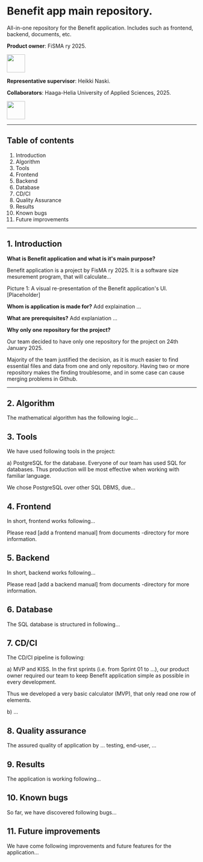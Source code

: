 # Benefit app main repository.
All-in-one repository for the Benefit application. Includes such as frontend, backend, documents, etc.

**Product owner**: FiSMA ry 2025.

<img src="https://www.fisma.fi/wp-content/uploads/2022/03/cropped-Fisma_logo.png" width="48">

**Representative supervisor**: Heikki Naski.



**Collaborators**: Haaga-Helia University of Applied Sciences, 2025.

<img src="https://www.haaga-helia.fi/themes/custom/hh/logo.png" width="48">


---

## Table of contents

1. Introduction
2. Algorithm
3. Tools
4. Frontend
5. Backend
6. Database
7. CD/CI
8. Quality Assurance
9. Results
10. Known bugs
11. Future improvements

---

## 1. Introduction

**What is Benefit application and what is it's main purpose?**

Benefit application is a project by FisMA ry 2025. It is a software size mesurement program, that will calculate...



Picture 1: A visual re-presentation of the Benefit application's UI. [Placeholder]

**Whom is application is made for?**
Add explaination ...

**What are prerequisites?**
Add explaniation ...

**Why only one repository for the project?**

Our team decided to have only one repository for the project on 24th January 2025.

Majority of the team justified the decision, as it is much easier
to find essential files and data from one and only repository.
Having two or more repository makes the finding troublesome,
and in some case can cause merging problems in Github.

---

## 2. Algorithm

The mathematical algorithm has the following logic...

## 3. Tools

We have used following tools in the project:

a) PostgreSQL for the database. Everyone of our team has used SQL for databases. 
Thus production will be most effective when working with familiar language.

We chose PostgreSQL over other SQL DBMS, due... 

## 4. Frontend

In short, frontend works following...

Please read [add a frontend manual] from documents -directory for more information.

## 5. Backend

In short, backend works following...

Please read [add a backend manual] from documents -directory for more information.

## 6. Database

The SQL database is structured in following...

## 7. CD/CI

The CD/CI pipeline is following:

a) MVP and KISS. In the first sprints (i.e. from Sprint 01 to ...),
our product owner required our team to keep Benefit application simple as possible
in every development.

Thus we developed a very basic calculator (MVP), that only read one row of elements.

b) ...

## 8. Quality assurance

The assured quality of application by ... testing, end-user, ...

## 9. Results

The application is working following...

## 10. Known bugs

So far, we have discovered following bugs...

## 11. Future improvements

We have come following improvements and future features for the application...
